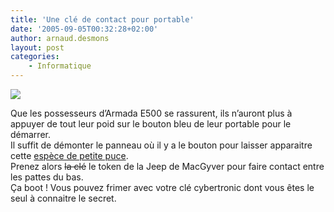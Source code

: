 ```yaml
---
title: 'Une clé de contact pour portable'
date: '2005-09-05T00:32:28+02:00'
author: arnaud.desmons
layout: post
categories:
    - Informatique
---
```


![](/img/DSC00362.JPG)

Que les possesseurs d’Armada E500 se rassurent, ils n’auront plus à appuyer de tout leur poid sur le bouton bleu de leur portable pour le démarrer.  
Il suffit de démonter le panneau où il y a le bouton pour laisser apparaitre cette [espèce de petite puce](/img/DSC00364.JPG).  
Prenez alors <s>la clé</s> le token de la Jeep de MacGyver pour faire contact entre les pattes du bas.  
Ça boot ! Vous pouvez frimer avec votre clé cybertronic dont vous êtes le seul à connaitre le secret.